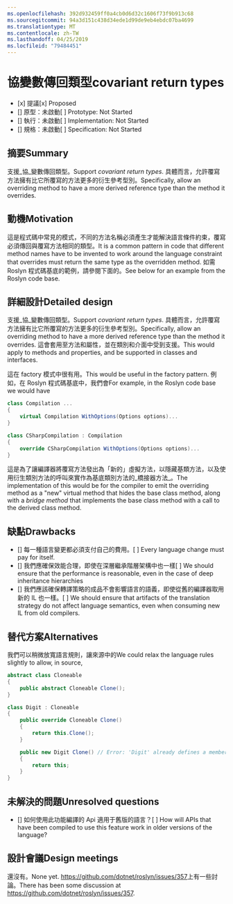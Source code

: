 ```yaml
---
ms.openlocfilehash: 392d932459ff0a4cb0d6d32c1606f73f9b913c68
ms.sourcegitcommit: 94a3d151c438d34ede1d99de9eb4ebdc07ba4699
ms.translationtype: MT
ms.contentlocale: zh-TW
ms.lasthandoff: 04/25/2019
ms.locfileid: "79484451"
---
```

# <a name="covariant-return-types"></a><span data-ttu-id="87b6b-101">協變數傳回類型</span><span class="sxs-lookup"><span data-stu-id="87b6b-101">covariant return types</span></span>

* <span data-ttu-id="87b6b-102">[x] 提議</span><span class="sxs-lookup"><span data-stu-id="87b6b-102">[x] Proposed</span></span>
* <span data-ttu-id="87b6b-103">[] 原型：未啟動</span><span class="sxs-lookup"><span data-stu-id="87b6b-103">[ ] Prototype: Not Started</span></span>
* <span data-ttu-id="87b6b-104">[] 執行：未啟動</span><span class="sxs-lookup"><span data-stu-id="87b6b-104">[ ] Implementation: Not Started</span></span>
* <span data-ttu-id="87b6b-105">[] 規格：未啟動</span><span class="sxs-lookup"><span data-stu-id="87b6b-105">[ ] Specification: Not Started</span></span>

## <a name="summary"></a><span data-ttu-id="87b6b-106">摘要</span><span class="sxs-lookup"><span data-stu-id="87b6b-106">Summary</span></span>
[summary]: #summary

<span data-ttu-id="87b6b-107">支援_協_變數傳回類型。</span><span class="sxs-lookup"><span data-stu-id="87b6b-107">Support _covariant return types_.</span></span> <span data-ttu-id="87b6b-108">具體而言，允許覆寫方法擁有比它所覆寫的方法更多的衍生參考型別。</span><span class="sxs-lookup"><span data-stu-id="87b6b-108">Specifically, allow an overriding method to have a more derived reference type than the method it overrides.</span></span>

## <a name="motivation"></a><span data-ttu-id="87b6b-109">動機</span><span class="sxs-lookup"><span data-stu-id="87b6b-109">Motivation</span></span>
[motivation]: #motivation

<span data-ttu-id="87b6b-110">這是程式碼中常見的模式，不同的方法名稱必須產生才能解決語言條件約束，覆寫必須傳回與覆寫方法相同的類型。</span><span class="sxs-lookup"><span data-stu-id="87b6b-110">It is a common pattern in code that different method names have to be invented to work around the language constraint that overrides must return the same type as the overridden method.</span></span> <span data-ttu-id="87b6b-111">如需 Roslyn 程式碼基底的範例，請參閱下面的。</span><span class="sxs-lookup"><span data-stu-id="87b6b-111">See below for an example from the Roslyn code base.</span></span>

## <a name="detailed-design"></a><span data-ttu-id="87b6b-112">詳細設計</span><span class="sxs-lookup"><span data-stu-id="87b6b-112">Detailed design</span></span>
[design]: #detailed-design

<span data-ttu-id="87b6b-113">支援_協_變數傳回類型。</span><span class="sxs-lookup"><span data-stu-id="87b6b-113">Support _covariant return types_.</span></span> <span data-ttu-id="87b6b-114">具體而言，允許覆寫方法擁有比它所覆寫的方法更多的衍生參考型別。</span><span class="sxs-lookup"><span data-stu-id="87b6b-114">Specifically, allow an overriding method to have a more derived reference type than the method it overrides.</span></span> <span data-ttu-id="87b6b-115">這會套用至方法和屬性，並在類別和介面中受到支援。</span><span class="sxs-lookup"><span data-stu-id="87b6b-115">This would apply to methods and properties, and be supported in classes and interfaces.</span></span>

<span data-ttu-id="87b6b-116">這在 factory 模式中很有用。</span><span class="sxs-lookup"><span data-stu-id="87b6b-116">This would be useful in the factory pattern.</span></span> <span data-ttu-id="87b6b-117">例如，在 Roslyn 程式碼基底中，我們會</span><span class="sxs-lookup"><span data-stu-id="87b6b-117">For example, in the Roslyn code base we would have</span></span>

``` cs
class Compilation ...
{
    virtual Compilation WithOptions(Options options)...
}
```

``` cs
class CSharpCompilation : Compilation
{
    override CSharpCompilation WithOptions(Options options)...
}
```

<span data-ttu-id="87b6b-118">這是為了讓編譯器將覆寫方法發出為「新的」虛擬方法，以隱藏基類方法，以及使用衍生類別方法的呼叫來實作為基底類別方法的_橋接器方法_。</span><span class="sxs-lookup"><span data-stu-id="87b6b-118">The implementation of this would be for the compiler to emit the overriding method as a "new" virtual method that hides the base class method, along with a _bridge method_ that implements the base class method with a call to the derived class method.</span></span>

## <a name="drawbacks"></a><span data-ttu-id="87b6b-119">缺點</span><span class="sxs-lookup"><span data-stu-id="87b6b-119">Drawbacks</span></span>
[drawbacks]: #drawbacks

- <span data-ttu-id="87b6b-120">[] 每一種語言變更都必須支付自己的費用。</span><span class="sxs-lookup"><span data-stu-id="87b6b-120">[ ] Every language change must pay for itself.</span></span>
- <span data-ttu-id="87b6b-121">[] 我們應確保效能合理，即使在深層繼承階層架構中也一樣</span><span class="sxs-lookup"><span data-stu-id="87b6b-121">[ ] We should ensure that the performance is reasonable, even in the case of deep inheritance hierarchies</span></span>
- <span data-ttu-id="87b6b-122">[] 我們應該確保轉譯策略的成品不會影響語言的語義，即使從舊的編譯器取用新的 IL 也一樣。</span><span class="sxs-lookup"><span data-stu-id="87b6b-122">[ ] We should ensure that artifacts of the translation strategy do not affect language semantics, even when consuming new IL from old compilers.</span></span>

## <a name="alternatives"></a><span data-ttu-id="87b6b-123">替代方案</span><span class="sxs-lookup"><span data-stu-id="87b6b-123">Alternatives</span></span>
[alternatives]: #alternatives

<span data-ttu-id="87b6b-124">我們可以稍微放寬語言規則，讓來源中的</span><span class="sxs-lookup"><span data-stu-id="87b6b-124">We could relax the language rules slightly to allow, in source,</span></span>

```csharp
abstract class Cloneable
{
    public abstract Cloneable Clone();
}

class Digit : Cloneable
{
    public override Cloneable Clone()
    {
        return this.Clone();
    }

    public new Digit Clone() // Error: 'Digit' already defines a member called 'Clone' with the same parameter types
    {
        return this;
    }
}
```

## <a name="unresolved-questions"></a><span data-ttu-id="87b6b-125">未解決的問題</span><span class="sxs-lookup"><span data-stu-id="87b6b-125">Unresolved questions</span></span>
[unresolved]: #unresolved-questions

- <span data-ttu-id="87b6b-126">[] 如何使用此功能編譯的 Api 適用于舊版的語言？</span><span class="sxs-lookup"><span data-stu-id="87b6b-126">[ ] How will APIs that have been compiled to use this feature work in older versions of the language?</span></span>

## <a name="design-meetings"></a><span data-ttu-id="87b6b-127">設計會議</span><span class="sxs-lookup"><span data-stu-id="87b6b-127">Design meetings</span></span>

<span data-ttu-id="87b6b-128">還沒有。</span><span class="sxs-lookup"><span data-stu-id="87b6b-128">None yet.</span></span> <span data-ttu-id="87b6b-129"><https://github.com/dotnet/roslyn/issues/357>上有一些討論。</span><span class="sxs-lookup"><span data-stu-id="87b6b-129">There has been some discussion at <https://github.com/dotnet/roslyn/issues/357>.</span></span>